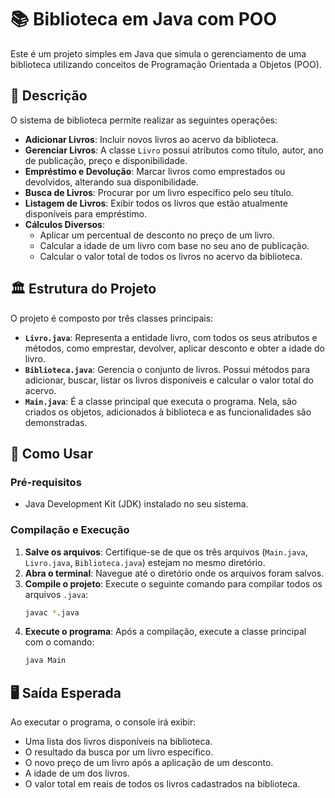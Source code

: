 # 📚 Biblioteca em Java com POO

Este é um projeto simples em Java que simula o gerenciamento de uma biblioteca utilizando conceitos de Programação Orientada a Objetos (POO).

## 📝 Descrição

O sistema de biblioteca permite realizar as seguintes operações:

  - **Adicionar Livros**: Incluir novos livros ao acervo da biblioteca.
  - **Gerenciar Livros**: A classe `Livro` possui atributos como título, autor, ano de publicação, preço e disponibilidade.
  - **Empréstimo e Devolução**: Marcar livros como emprestados ou devolvidos, alterando sua disponibilidade.
  - **Busca de Livros**: Procurar por um livro específico pelo seu título.
  - **Listagem de Livros**: Exibir todos os livros que estão atualmente disponíveis para empréstimo.
  - **Cálculos Diversos**:
      - Aplicar um percentual de desconto no preço de um livro.
      - Calcular a idade de um livro com base no seu ano de publicação.
      - Calcular o valor total de todos os livros no acervo da biblioteca.

## 🏛️ Estrutura do Projeto

O projeto é composto por três classes principais:

  - **`Livro.java`**: Representa a entidade livro, com todos os seus atributos e métodos, como emprestar, devolver, aplicar desconto e obter a idade do livro.
  - **`Biblioteca.java`**: Gerencia o conjunto de livros. Possui métodos para adicionar, buscar, listar os livros disponíveis e calcular o valor total do acervo.
  - **`Main.java`**: É a classe principal que executa o programa. Nela, são criados os objetos, adicionados à biblioteca e as funcionalidades são demonstradas.

## 🚀 Como Usar

### Pré-requisitos

  - Java Development Kit (JDK) instalado no seu sistema.

### Compilação e Execução

1.  **Salve os arquivos**: Certifique-se de que os três arquivos (`Main.java`, `Livro.java`, `Biblioteca.java`) estejam no mesmo diretório.
2.  **Abra o terminal**: Navegue até o diretório onde os arquivos foram salvos.
3.  **Compile o projeto**: Execute o seguinte comando para compilar todos os arquivos `.java`:
    ```sh
    javac *.java
    ```
4.  **Execute o programa**: Após a compilação, execute a classe principal com o comando:
    ```sh
    java Main
    ```

## 🖥️ Saída Esperada

Ao executar o programa, o console irá exibir:

  - Uma lista dos livros disponíveis na biblioteca.
  - O resultado da busca por um livro específico.
  - O novo preço de um livro após a aplicação de um desconto.
  - A idade de um dos livros.
  - O valor total em reais de todos os livros cadastrados na biblioteca.
